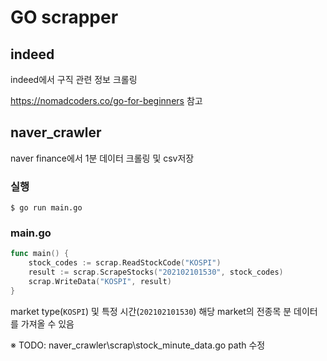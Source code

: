 # GO scrapper 

## indeed
indeed에서 구직 관련 정보 크롤링

https://nomadcoders.co/go-for-beginners 참고


## naver_crawler 
naver finance에서 1분 데이터 크롤링 및 csv저장

### 실행

```$ go run main.go```

### main.go
```go
func main() {
	stock_codes := scrap.ReadStockCode("KOSPI")
	result := scrap.ScrapeStocks("202102101530", stock_codes)
	scrap.WriteData("KOSPI", result)
}
```
market type(`KOSPI`) 및 특정 시간(`202102101530`) 해당 market의 전종목 분 데이터를 가져올 수 있음

※ TODO: naver_crawler\scrap\stock_minute_data.go path 수정
